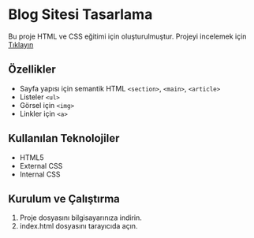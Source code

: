 #  Blog Sitesi Tasarlama
Bu proje HTML ve CSS eğitimi için oluşturulmuştur.
Projeyi incelemek için [Tıklayın](https://github.com/nefiinef)

## Özellikler
* Sayfa yapısı için semantik HTML `<section>`, `<main>`, `<article>`
* Listeler `<ul>` 
* Görsel için `<img>`
* Linkler için `<a>`
  

## Kullanılan Teknolojiler
- HTML5
- External CSS
- Internal CSS


## Kurulum ve Çalıştırma
1. Proje dosyasını bilgisayarınıza indirin.
2. index.html dosyasını tarayıcıda açın.